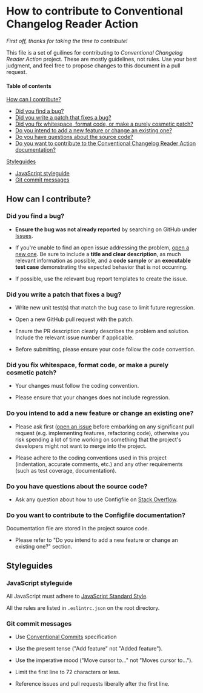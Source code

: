 # How to contribute to Conventional Changelog Reader Action

_First off, thanks for taking the time to contribute!_

This file is a set of guilines for contributing to _Conventional Changelog Reader Action_ project. These are mostly guidelines, not rules. Use your best judgment, and feel free to propose changes to this document in a pull request.

#### Table of contents

[How can I contribute?](#how-can-i-contribute)

- [Did you find a bug?](#did-you-find-a-bug)
- [Did you write a patch that fixes a bug?](#did-you-write-a-patch-that-fixes-a-bug)
- [Did you fix whitespace, format code, or make a purely cosmetic patch?](#did-you-fix-whitespace-format-code-or-make-a-purely-cosmetic-patch)
- [Do you intend to add a new feature or change an existing one?](#do-you-intend-to-add-a-new-feature-or-change-an-existing-one)
- [Do you have questions about the source code?](#do-you-have-questions-about-the-source-code)
- [Do you want to contribute to the Conventional Changelog Reader Action documentation?](#do-you-want-to-contribute-to-the-Configfile-documentation)

[Styleguides](#styleguides)

- [JavaScript styleguide](#javaScript-styleguide)
- [Git commit messages](#git-commit-messages)

## How can I contribute?

### Did you find a bug?

- **Ensure the bug was not already reported** by searching on GitHub under [Issues][issues].

- If you're unable to find an open issue addressing the problem, [open a new one](https://github.com/artlaman/conventional-changelog-reader-action/issues/new). Be sure to include a **title and clear description**, as much relevant information as possible, and a **code sample** or an **executable test case** demonstrating the expected behavior that is not occurring.

- If possible, use the relevant bug report templates to create the issue.

### Did you write a patch that fixes a bug?

- Write new unit test(s) that match the bug case to limit future regression.

- Open a new GitHub pull request with the patch.

- Ensure the PR description clearly describes the problem and solution. Include the relevant issue number if applicable.

- Before submitting, please ensure your code follow the code convention.

### Did you fix whitespace, format code, or make a purely cosmetic patch?

- Your changes must follow the coding convention.

- Please ensure that your changes does not include regression.

### Do you intend to add a new feature or change an existing one?

- Please ask first ([open an issue][issues] before embarking on any significant pull request (e.g. implementing features, refactoring code), otherwise you risk spending a lot of time working on something that the project's developers might not want to merge into the project.

- Please adhere to the coding conventions used in this project (indentation, accurate comments, etc.) and any other requirements (such as test coverage, documentation).

### Do you have questions about the source code?

- Ask any question about how to use Configfile on [Stack Overflow](https://stackoverflow.com).

### Do you want to contribute to the Configfile documentation?

Documentation file are stored in the project source code.

- Please refer to "Do you intend to add a new feature or change an existing one?" section.

## Styleguides

### JavaScript styleguide

All JavaScript must adhere to [JavaScript Standard Style](https://standardjs.com).

All the rules are listed in `.eslintrc.json` on the root directory.

### Git commit messages

- Use [Conventional Commits](https://www.conventionalcommits.org/en/v1.0.0/) specification

- Use the present tense ("Add feature" not "Added feature").

- Use the imperative mood ("Move cursor to..." not "Moves cursor to...").

- Limit the first line to 72 characters or less.

- Reference issues and pull requests liberally after the first line.

[issues]: https://github.com/artlaman/conventional-changelog-reader-action/issues
